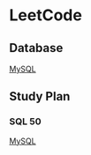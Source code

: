 # LeetCode

## Database
[MySQL](https://github.com/tanghengzhi/leetcode/blob/master/Database/MySQL.md)

## Study Plan

### SQL 50
[MySQL](https://github.com/tanghengzhi/leetcode/blob/master/Database/MySQL.md)
